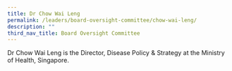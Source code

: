 ```yaml
---
title: Dr Chow Wai Leng
permalink: /leaders/board-oversight-committee/chow-wai-leng/
description: ""
third_nav_title: Board Oversight Committee
---
```


Dr Chow Wai Leng is the Director, Disease Policy & Strategy at the Ministry of Health, Singapore.